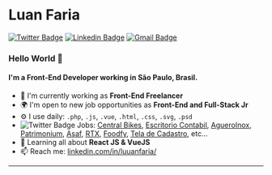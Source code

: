 # Luan Faria
[![Twitter Badge](https://img.shields.io/badge/-@luuanfariaf-1ca0f1?style=flat-square&labelColor=1ca0f1&logo=twitter&logoColor=white&link=https://twitter.com/luuanfariaf)](https://twitter.com/luuanfariaf) [![Linkedin Badge](https://img.shields.io/badge/-luuanfaria-blue?style=flat-square&logo=Linkedin&logoColor=white&link=https://www.linkedin.com/in/luuanfaria/)](https://www.linkedin.com/in/luuanfaria/)
[![Gmail Badge](https://img.shields.io/badge/-luuan.fariaf@gmail.com-c14438?style=flat-square&logo=Gmail&logoColor=white&link=mailto:luuan.fariaf@gmail.com)](mailto:luuan.fariaf@gmail.com)

### Hello World 👋

#### I'm a Front-End Developer working in São Paulo, Brasil.

- 🏢 I'm currently working as **Front-End Freelancer**
- 🌍 I'm open to new job opportunities as **Front-End and Full-Stack Jr**
- ⚙️ I use daily: `.php`, `.js`, `.vue`, `.html`, `.css`, `.svg`, `.psd`
- ![Twitter Badge](https://img.icons8.com/windows/24/000000/portfolio.png) Jobs: [Central Bikes](https://github.com/luuanfaria/Central-Bikes), [Escritorio Contabil](http://escritoriocontabilvender.com.br), [AgueroInox](http://www.agueroinox.com.br), [Patrimonium](https://github.com/luuanfaria/Grupo-Patrimonium), [Asaf](https://github.com/luuanfaria/asaf), [RTX](https://github.com/luuanfaria/rtx), [Foodfy](https://github.com/luuanfaria/Foodfy), [Tela de Cadastro](https://github.com/luuanfaria/Login-Cadastro), etc...
- 🌱 Learning all about **React JS & VueJS**
- 📫 Reach me: [linkedin.com/in/luuanfaria/](https://www.linkedin.com/in/luuanfaria/)

---
